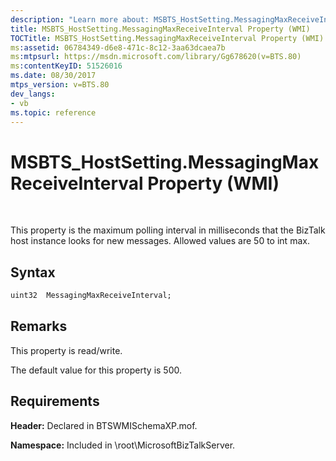 ```yaml
---
description: "Learn more about: MSBTS_HostSetting.MessagingMaxReceiveInterval Property (WMI)"
title: MSBTS_HostSetting.MessagingMaxReceiveInterval Property (WMI)
TOCTitle: MSBTS_HostSetting.MessagingMaxReceiveInterval Property (WMI)
ms:assetid: 06784349-d6e8-471c-8c12-3aa63dcaea7b
ms:mtpsurl: https://msdn.microsoft.com/library/Gg678620(v=BTS.80)
ms:contentKeyID: 51526016
ms.date: 08/30/2017
mtps_version: v=BTS.80
dev_langs:
- vb
ms.topic: reference
---
```


# MSBTS\_HostSetting.MessagingMaxReceiveInterval Property (WMI)

 

This property is the maximum polling interval in milliseconds that the BizTalk host instance looks for new messages. Allowed values are 50 to int max.

## Syntax

``` vb
uint32  MessagingMaxReceiveInterval;  
```

## Remarks

This property is read/write.

The default value for this property is 500.

## Requirements

**Header:** Declared in BTSWMISchemaXP.mof.

**Namespace:** Included in \\root\\MicrosoftBizTalkServer.

